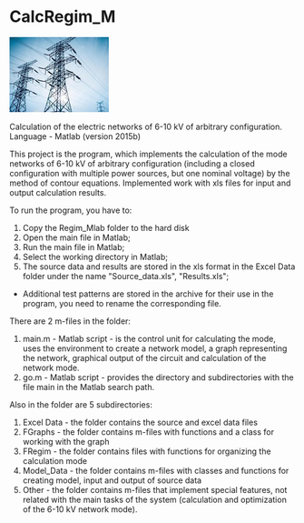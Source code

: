 # CalcRegim_M
![LEP](ЛЭП.JPG)

Сalculation of the electric networks of 6-10 kV of arbitrary configuration. Language - Matlab (version 2015b)

This project is the program, which implements the calculation of the mode
networks of 6-10 kV of arbitrary configuration (including a closed
configuration with multiple power sources, but one nominal
voltage) by the method of contour equations. Implemented work with xls files for
input and output calculation results.

To run the program, you have to:
1. Copy the Regim_Mlab folder to the hard disk
2. Open the main file in Matlab;
3. Run the main file in Matlab;
4. Select the working directory in Matlab;
5. The source data and results are stored in the xls format in the Excel Data folder
 under the name "Source_data.xls", "Results.xls";
* Additional test patterns are stored in the archive for their use
in the program, you need to rename the corresponding file.

There are 2 m-files in the folder:
1) main.m - Matlab script - is the control unit for calculating the mode,
uses the environment to create a network model, a graph representing the network,
graphical output of the circuit and calculation of the network mode.
2) go.m - Matlab script - provides the directory and subdirectories with the file
main in the Matlab search path.


Also in the folder are 5 subdirectories:
1) Excel Data - the folder contains the source and excel data files
2) FGraphs - the folder contains m-files with functions and a class for working with the graph
3) FRegim - the folder contains files with functions for organizing the calculation mode
4) Model_Data - the folder contains m-files with classes and functions for creating
model, input and output of source data
5) Other - the folder contains m-files that implement special features, not related
with the main tasks of the system (calculation and optimization of the 6-10 kV network mode).
